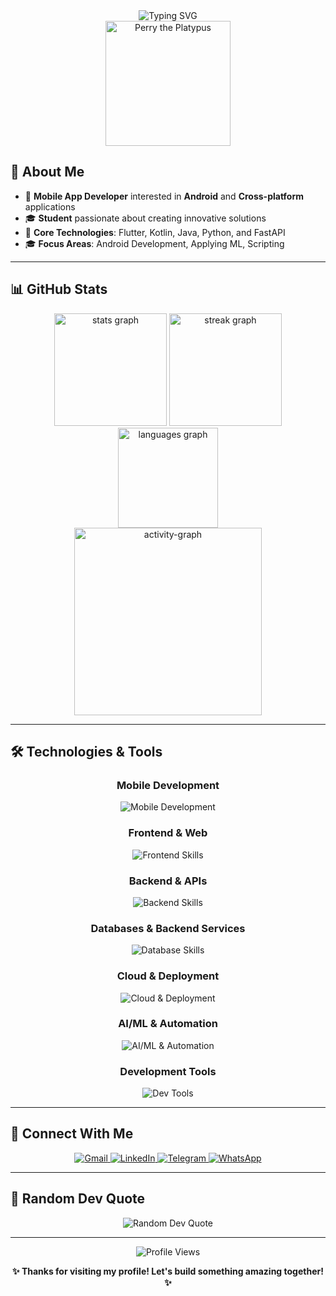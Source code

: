 <div align="center">
  <img src="https://readme-typing-svg.demolab.com?font=Fira+Code&size=28&duration=2500&pause=800&color=2E9EF7&center=true&vCenter=true&width=900&lines=Hi+%F0%9F%91%8B+I'm+Kamil+Hassan;Android+App+Developer+%F0%9F%93%B1;Cross-Platform+Developer+%F0%9F%9A%80;Full-Stack+Developer+%F0%9F%92%BB;Web+Developer+%F0%9F%8C%90;Always+learning+new+technologies!+%F0%9F%A7%A0" alt="Typing SVG" />
</div>

<div align="center">
  <img src="https://gifdb.com/images/high/fictional-character-perry-the-platypus-its-touching-hat-6ac5iazl0r14dq1h.webp" height="200" alt="Perry the Platypus" />
</div>

## 🚀 About Me

- 📱 **Mobile App Developer** interested in **Android** and **Cross-platform** applications
- 🎓 **Student** passionate about creating innovative solutions
- 🎯 **Core Technologies**: Flutter, Kotlin, Java, Python, and FastAPI
- 🎓 **Focus Areas**: Android Development, Applying ML, Scripting

---

## 📊 GitHub Stats

<div align="center">
  <img src="https://github-readme-stats.vercel.app/api?username=Bit-Blazer&hide_title=false&hide_rank=false&show_icons=true&include_all_commits=true&count_private=true&disable_animations=false&theme=tokyonight&locale=en&hide_border=true&bg_color=0d1117" height="180" alt="stats graph" />
  <img src="https://streak-stats.demolab.com?user=Bit-Blazer&locale=en&mode=daily&theme=tokyonight&hide_border=true&border_radius=8&bg_color=0d1117" height="180" alt="streak graph" />
</div>

<div align="center">
  <img src="https://github-readme-stats.vercel.app/api/top-langs?username=Bit-Blazer&locale=en&hide_title=false&layout=compact&card_width=400&langs_count=8&theme=tokyonight&hide_border=true&bg_color=0d1117" height="160" alt="languages graph" />
</div>

<div align="center">
  <img src="https://github-readme-activity-graph.vercel.app/graph?username=Bit-Blazer&theme=tokyo-night&radius=16&area=true&hide_border=true&bg_color=0d1117" height="300" alt="activity-graph" />
</div>

---

## 🛠️ Technologies & Tools

<div align="center">
  
### Mobile Development

<img src="https://skills.syvixor.com/api/icons?i=flutter,dart,kotlin,java,androidstudio" alt="Mobile Development" />

### Frontend & Web

<img src="https://skills.syvixor.com/api/icons?i=react,html,css,js,vite,nodejs,npm" alt="Frontend Skills" />

### Backend & APIs

<img src="https://skills.syvixor.com/api/icons?i=python,fastapi,flask,express" alt="Backend Skills" />

### Databases & Backend Services

<img src="https://skills.syvixor.com/api/icons?i=sqlite,mysql,supabase,appwrite" alt="Database Skills" />

### Cloud & Deployment

<img src="https://skills.syvixor.com/api/icons?i=vercel,gcp,docker,render,railway,githubpages" alt="Cloud & Deployment" />

### AI/ML & Automation

<img src="https://skills.syvixor.com/api/icons?i=tensorflow,selenium" alt="AI/ML & Automation" />

### Development Tools

<img src="https://skills.syvixor.com/api/icons?i=vscode,git,github,githubactions,figma" alt="Dev Tools" />

</div>

---

## 🤝 Connect With Me

<div align="center">
  <a href="mailto:kamilhassan04@gmail.com">
    <img src="https://img.shields.io/badge/Gmail-D14836?style=for-the-badge&logo=gmail&logoColor=white" alt="Gmail" />
  </a>
  <a href="https://linkedin.com/in/kamilhassan12">
    <img src="https://img.shields.io/badge/LinkedIn-0077B5?style=for-the-badge&logo=linkedin&logoColor=white" alt="LinkedIn" />
  </a>
  <a href="https://t.me/Finally_i_got_a_username">
    <img src="https://img.shields.io/badge/Telegram-2CA5E0?style=for-the-badge&logo=telegram&logoColor=white" alt="Telegram" />
  </a>
  <a href="https://wa.me/qr/5AEZTDEZ32Y7A1">
    <img src="https://img.shields.io/badge/WhatsApp-25D366?style=for-the-badge&logo=whatsapp&logoColor=white" alt="WhatsApp" />
  </a>
</div>

---

## 💭 Random Dev Quote

<div align="center">
  <img src="https://quotes-github-readme.vercel.app/api?type=horizontal&theme=tokyonight" alt="Random Dev Quote" />
</div>

---

<div align="center">
  <img src="https://komarev.com/ghpvc/?username=Bit-Blazer&color=blueviolet&style=for-the-badge&label=Profile+Views" alt="Profile Views" />
</div>

<div align="center">
  
**✨ Thanks for visiting my profile! Let's build something amazing together! ✨**

</div>

